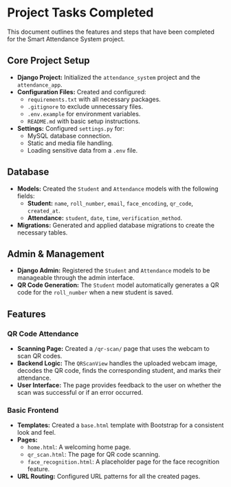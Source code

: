 # Project Tasks Completed

This document outlines the features and steps that have been completed for the Smart Attendance System project.

## Core Project Setup

- **Django Project:** Initialized the `attendance_system` project and the `attendance_app`.
- **Configuration Files:** Created and configured:
    - `requirements.txt` with all necessary packages.
    - `.gitignore` to exclude unnecessary files.
    - `.env.example` for environment variables.
    - `README.md` with basic setup instructions.
- **Settings:** Configured `settings.py` for:
    - MySQL database connection.
    - Static and media file handling.
    - Loading sensitive data from a `.env` file.

## Database

- **Models:** Created the `Student` and `Attendance` models with the following fields:
    - **Student:** `name`, `roll_number`, `email`, `face_encoding`, `qr_code`, `created_at`.
    - **Attendance:** `student`, `date`, `time`, `verification_method`.
- **Migrations:** Generated and applied database migrations to create the necessary tables.

## Admin & Management

- **Django Admin:** Registered the `Student` and `Attendance` models to be manageable through the admin interface.
- **QR Code Generation:** The `Student` model automatically generates a QR code for the `roll_number` when a new student is saved.

## Features

### QR Code Attendance

- **Scanning Page:** Created a `/qr-scan/` page that uses the webcam to scan QR codes.
- **Backend Logic:** The `QRScanView` handles the uploaded webcam image, decodes the QR code, finds the corresponding student, and marks their attendance.
- **User Interface:** The page provides feedback to the user on whether the scan was successful or if an error occurred.

### Basic Frontend

- **Templates:** Created a `base.html` template with Bootstrap for a consistent look and feel.
- **Pages:**
    - `home.html`: A welcoming home page.
    - `qr_scan.html`: The page for QR code scanning.
    - `face_recognition.html`: A placeholder page for the face recognition feature.
- **URL Routing:** Configured URL patterns for all the created pages.
